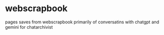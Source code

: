 # webscrapbook
pages saves from webscrapbook primarily of conversatins with chatgpt and gemini for chatarchivist
